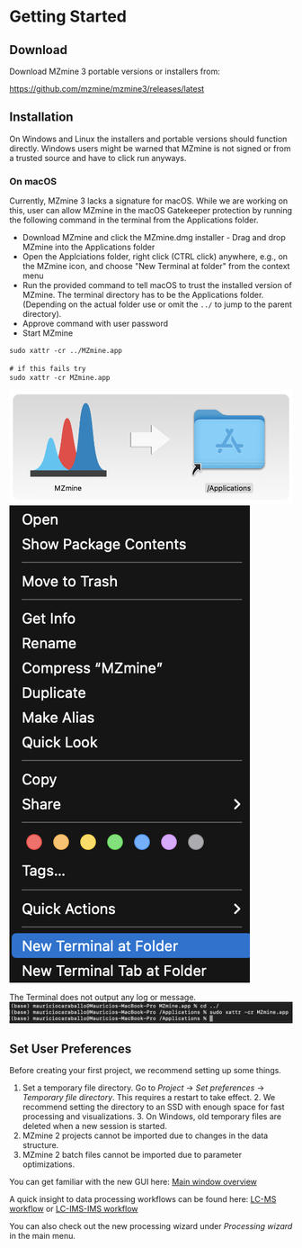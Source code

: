 # Getting Started

## Download
Download MZmine 3 portable versions or installers from:

https://github.com/mzmine/mzmine3/releases/latest 

## Installation
On Windows and Linux the installers and portable versions should function directly. Windows users might be warned that MZmine is not signed or from a trusted source and have to click run anyways.

### On macOS
Currently, MZmine 3 lacks a signature for macOS. While we are working on this, user can allow MZmine in the macOS Gatekeeper protection by running the following command in the terminal from the Applications folder.

- Download MZmine and click the MZmine.dmg installer - Drag and drop MZmine into the Applications folder 
- Open the Applciations folder, right click (CTRL click) anywhere, e.g., on the MZmine icon, and choose "New Terminal at folder" from the context menu
- Run the provided command to tell macOS to trust the installed version of MZmine. The terminal directory has to be the Applications folder. (Depending on the actual folder use or omit the `../` to jump to the parent directory).
- Approve command with user password
- Start MZmine

```
sudo xattr -cr ../MZmine.app

# if this fails try
sudo xattr -cr MZmine.app
```

![](img/install_mac1.png) ![](img/install_mac2.png)

The Terminal does not output any log or message.
![](img/install_mac3.png)

## Set User Preferences

Before creating your first project, we recommend setting up some things.

1. Set a temporary file directory. Go to _Project_ → _Set preferences_ → _Temporary file
   directory_. This requires a restart to take effect.
    2. We recommend setting the directory to an SSD with enough space for fast processing and
       visualizations.
    3. On Windows, old temporary files are deleted when a new session is started.
2. MZmine 2 projects cannot be imported due to changes in the data structure.
3. MZmine 2 batch files cannot be imported due to parameter optimizations.

You can get familiar with the new GUI here: [Main window overview](main-window-overview.md)

A quick insight to data processing workflows can be found
here: [LC-MS workflow](workflows/lcmsworkflow/lcms-workflow.md)
or [LC-IMS-IMS workflow](workflows/imsworkflow/ion-mobility-data-processing-workflow.md)

You can also check out the new processing wizard under _Processing wizard_ in the main menu. 
